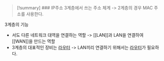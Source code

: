 
>[!summary] ### IP주소
>3계층에서 쓰는 주소 체계
>-> 2계층의 경우 MAC 주소를 사용한다.

3계층의 기능
- 서도 다른 네트워크 대역을 연결하는 역할
	-> [[LAN]]과 LAN을 연결하여 [[WAN]]을 만드는 역할
- 3계층의 대표적인 장비는 [라우터](Router)
	-> LAN끼리 연결하기 위해서는 [라우터](Router)가 필요하다.
